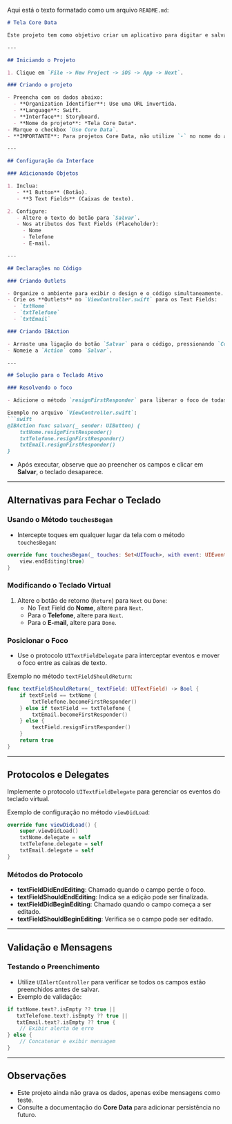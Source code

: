 Aqui está o texto formatado como um arquivo `README.md`:

```markdown
# Tela Core Data

Este projeto tem como objetivo criar um aplicativo para digitar e salvar **Nome**, **Telefone** e **E-mail**. Ele também é utilizado para aprender a manipular o teclado por meio de protocolos e, no futuro, será usado em aulas de persistência.

---

## Iniciando o Projeto

1. Clique em `File -> New Project -> iOS -> App -> Next`.

### Criando o projeto

- Preencha com os dados abaixo:
  - **Organization Identifier**: Use uma URL invertida.
  - **Language**: Swift.
  - **Interface**: Storyboard.
  - **Nome do projeto**: *Tela Core Data*.
- Marque o checkbox `Use Core Data`.
- **IMPORTANTE**: Para projetos Core Data, não utilize `-` no nome do arquivo.

---

## Configuração da Interface

### Adicionando Objetos

1. Inclua:
   - **1 Button** (Botão).
   - **3 Text Fields** (Caixas de texto).

2. Configure:
   - Altere o texto do botão para `Salvar`.
   - Nos atributos dos Text Fields (Placeholder):
     - Nome
     - Telefone
     - E-mail.

---

## Declarações no Código

### Criando Outlets

- Organize o ambiente para exibir o design e o código simultaneamente.
- Crie os **Outlets** no `ViewController.swift` para os Text Fields:
  - `txtNome`
  - `txtTelefone`
  - `txtEmail`

### Criando IBAction

- Arraste uma ligação do botão `Salvar` para o código, pressionando `Control`.
- Nomeie a `Action` como `Salvar`.

---

## Solução para o Teclado Ativo

### Resolvendo o foco

- Adicione o método `resignFirstResponder` para liberar o foco de todas as caixas de texto ao clicar no botão **Salvar**.

Exemplo no arquivo `ViewController.swift`:
```swift
@IBAction func salvar(_ sender: UIButton) {
    txtNome.resignFirstResponder()
    txtTelefone.resignFirstResponder()
    txtEmail.resignFirstResponder()
}
```

- Após executar, observe que ao preencher os campos e clicar em **Salvar**, o teclado desaparece.

---

## Alternativas para Fechar o Teclado

### Usando o Método `touchesBegan`

- Intercepte toques em qualquer lugar da tela com o método `touchesBegan`:
```swift
override func touchesBegan(_ touches: Set<UITouch>, with event: UIEvent?) {
    view.endEditing(true)
}
```

### Modificando o Teclado Virtual

1. Altere o botão de retorno (`Return`) para `Next` ou `Done`:
   - No Text Field do **Nome**, altere para `Next`.
   - Para o **Telefone**, altere para `Next`.
   - Para o **E-mail**, altere para `Done`.

### Posicionar o Foco

- Use o protocolo `UITextFieldDelegate` para interceptar eventos e mover o foco entre as caixas de texto.

Exemplo no método `textFieldShouldReturn`:
```swift
func textFieldShouldReturn(_ textField: UITextField) -> Bool {
    if textField == txtNome {
        txtTelefone.becomeFirstResponder()
    } else if textField == txtTelefone {
        txtEmail.becomeFirstResponder()
    } else {
        textField.resignFirstResponder()
    }
    return true
}
```

---

## Protocolos e Delegates

Implemente o protocolo `UITextFieldDelegate` para gerenciar os eventos do teclado virtual.

Exemplo de configuração no método `viewDidLoad`:
```swift
override func viewDidLoad() {
    super.viewDidLoad()
    txtNome.delegate = self
    txtTelefone.delegate = self
    txtEmail.delegate = self
}
```

### Métodos do Protocolo

- **textFieldDidEndEditing**: Chamado quando o campo perde o foco.
- **textFieldShouldEndEditing**: Indica se a edição pode ser finalizada.
- **textFieldDidBeginEditing**: Chamado quando o campo começa a ser editado.
- **textFieldShouldBeginEditing**: Verifica se o campo pode ser editado.

---

## Validação e Mensagens

### Testando o Preenchimento

- Utilize `UIAlertController` para verificar se todos os campos estão preenchidos antes de salvar.
- Exemplo de validação:
```swift
if txtNome.text?.isEmpty ?? true || 
   txtTelefone.text?.isEmpty ?? true || 
   txtEmail.text?.isEmpty ?? true {
    // Exibir alerta de erro
} else {
    // Concatenar e exibir mensagem
}
```

---

## Observações

- Este projeto ainda não grava os dados, apenas exibe mensagens como teste.
- Consulte a documentação do **Core Data** para adicionar persistência no futuro.
```